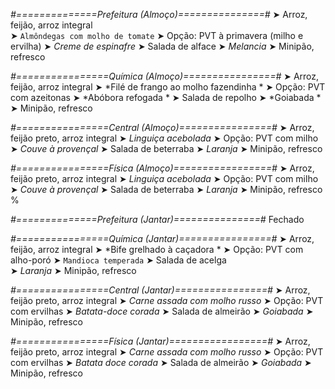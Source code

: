 
*#==============Prefeitura (Almoço)===============#*
➤ Arroz, feijão, arroz integral  
➤ `Almôndegas com molho de tomate`
➤ Opção: PVT à primavera (milho e ervilha)
➤ *Creme de espinafre*
➤ Salada de alface
➤ *Melancia*
➤ Minipão, refresco 

*#================Química (Almoço)================#*
➤ Arroz, feijão, arroz integral
➤ *Filé de frango ao molho fazendinha *
➤ Opção: PVT com azeitonas 
➤ *Abóbora refogada *
➤ Salada de repolho 
➤ *Goiabada *
➤ Minipão, refresco

*#================Central (Almoço)================#*
➤ Arroz, feijão preto, arroz integral
➤ *Linguiça acebolada*
➤ Opção: PVT com milho
➤ *Couve à provençal*
➤ Salada de beterraba
➤ *Laranja*
➤ Minipão, refresco

*#================Física (Almoço)=================#*
➤ Arroz, feijão preto, arroz integral
➤ *Linguiça acebolada*
➤ Opção: PVT com milho
➤ *Couve à provençal*
➤ Salada de beterraba
➤ *Laranja*
➤ Minipão, refresco
%

*#==============Prefeitura (Jantar)===============#*
Fechado

*#================Química (Jantar)================#*
➤ Arroz, feijão, arroz integral
➤ *Bife grelhado à caçadora *
➤ Opção: PVT com alho-poró 
➤ `Mandioca temperada`
➤ Salada de acelga  
➤ *Laranja*
➤ Minipão, refresco

*#================Central (Jantar)================#*
➤ Arroz, feijão preto, arroz integral
➤ *Carne assada com molho russo*
➤ Opção: PVT com ervilhas
➤ *Batata-doce corada*
➤ Salada de almeirão
➤ *Goiabada*
➤ Minipão, refresco

*#================Física (Jantar)=================#*
➤ Arroz, feijão preto, arroz integral
➤ *Carne assada com molho russo*
➤ Opção: PVT com ervilhas
➤ *Batata doce corada*
➤ Salada de almeirão
➤ *Goiabada*
➤ Minipão, refresco
